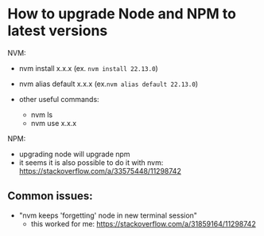 
# How to upgrade Node and NPM to latest versions


NVM:

- nvm install x.x.x (ex. `nvm install 22.13.0`)
- nvm alias default x.x.x (ex.`nvm alias default 22.13.0`)

- other useful commands: 
  - nvm ls
  - nvm use x.x.x


NPM:
- upgrading node will upgrade npm
- it seems it is also possible to do it with nvm: https://stackoverflow.com/a/33575448/11298742



## Common issues:

- "nvm keeps 'forgetting' node in new terminal session"
  - this worked for me: https://stackoverflow.com/a/31859164/11298742